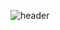 ![header](https://capsule-render.vercel.app/api?type=venom&height=300&section=header&text=Hyunwoo's%20GitHub%20🥵)
